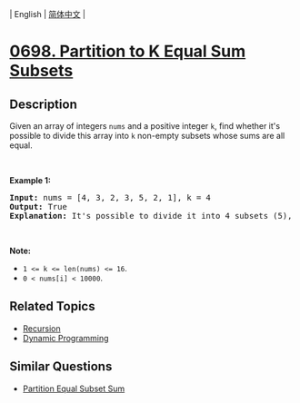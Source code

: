 
| English | [简体中文](README.md) |
# [0698. Partition to K Equal Sum Subsets](https://leetcode-cn.com/problems/partition-to-k-equal-sum-subsets/)
## Description
<p>Given an array of integers <code>nums</code> and a positive integer <code>k</code>, find whether it&#39;s possible to divide this array into <code>k</code> non-empty subsets whose sums are all equal.</p>

<p>&nbsp;</p>

<p><b>Example 1:</b></p>

<pre>
<b>Input:</b> nums = [4, 3, 2, 3, 5, 2, 1], k = 4
<b>Output:</b> True
<b>Explanation:</b> It&#39;s possible to divide it into 4 subsets (5), (1, 4), (2,3), (2,3) with equal sums.
</pre>

<p>&nbsp;</p>

<p><b>Note:</b></p>

<ul>
	<li><code>1 &lt;= k &lt;= len(nums) &lt;= 16</code>.</li>
	<li><code>0 &lt; nums[i] &lt; 10000</code>.</li>
</ul>

## Related Topics
- [Recursion](https://leetcode-cn.com/tag/recursion)
- [Dynamic Programming](https://leetcode-cn.com/tag/dynamic-programming)
## Similar Questions
- [Partition Equal Subset Sum](../partition-equal-subset-sum/README_EN.md)
